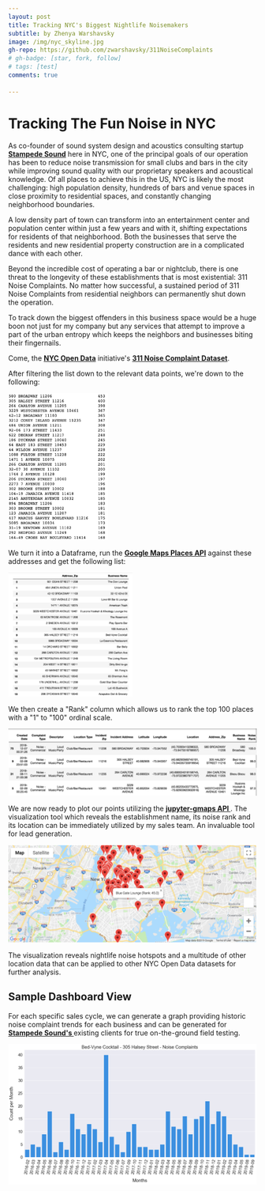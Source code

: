 ```yaml
---
layout: post
title: Tracking NYC's Biggest Nightlife Noisemakers
subtitle: by Zhenya Warshavsky   
image: /img/nyc_skyline.jpg
gh-repo: https://github.com/zwarshavsky/311NoiseComplaints
# gh-badge: [star, fork, follow]
# tags: [test]
comments: true

---
```


# Tracking The Fun Noise in NYC  


As co-founder of sound system design and acoustics consulting startup __[Stampede Sound](http://www.stampedesound.com)__ here in NYC, one of the principal goals of our operation has been to reduce noise transmission for small clubs and bars in the city while improving sound quality with our proprietary speakers and acoustical knowledge. Of all places to achieve this in the US, NYC is likely the most challenging: high population density, hundreds of bars and venue spaces in close proximity to residential spaces, and constantly changing neighborhood boundaries. 

A low density part of town can transform into an entertainment center and population center within just a few years and with it, shifting expectations for residents of that neighborhood. Both the businesses that serve the residents and new residential property construction are in a complicated dance with each other.    

Beyond the incredible cost of operating a bar or nightclub, there is one threat to the longevity of these establishments that is most existential: 311 Noise Complaints. No matter how successful, a sustained period of 311 Noise Complaints from residential neighbors can permanently shut down the operation.   

To track down the biggest offenders in this business space would be a huge boon not just for my company but any services that attempt to improve a part of the urban entropy which keeps the neighbors and businesses biting their fingernails. 

Come, the __[NYC Open Data](https://opendata.cityofnewyork.us/)__ 
 initiative's __[311 Noise Complaint Dataset](https://nycopendata.socrata.com/Social-Services/311-Service-Requests-from-2010-to-Present/erm2-nwe9)__. 

After filtering the list down to the relevant data points, we're down to the following:

<img src="/img/pre_list_snippet.png" width="40%">

We turn it into a Dataframe, run the __[Google Maps Places API](https://developers.google.com/places/web-service/intro)__ against these addresses and get the following list: 


<img src="/img/list_snippet.png" width="50%">

We then create a "Rank" column which allows us to rank the top 100 places with a "1" to "100" ordinal scale. 

![rank](/img/rank.png)


We are now ready to plot our points utilizing the __[jupyter-gmaps API ](https://jupyter-gmaps.readthedocs.io/en/latest/index.html)__. The visualization tool which reveals the establishment name, its noise rank and its location can be immediately utilized by my sales team. An invaluable tool for lead generation.  

![map_3](/img/map_3.png)


The visualization reveals nightlife noise hotspots and a multitude of other location data that can be applied to other NYC Open Data datasets for further analysis.  


## Sample Dashboard View

For each specific sales cycle, we can generate a graph providing historic noise complaint trends for each business and can be generated for __[Stampede Sound's ](http://www.stampedesound.com)__ existing clients for true on-the-ground field testing. 

![Graph](/img/graph.png)
